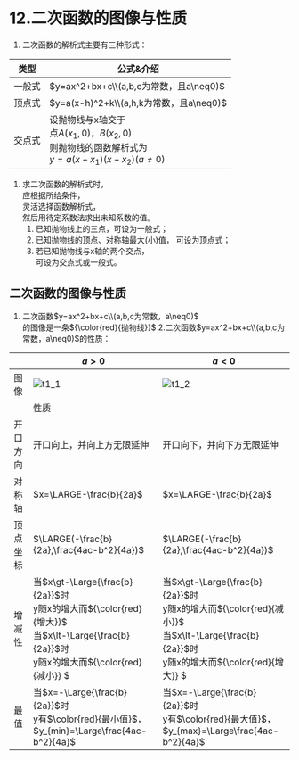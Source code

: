 # 12.二次函数的图像与性质

1.  二次函数的解析式主要有三种形式：

| 类型| 公式&介绍 |
|-|-|
| 一般式 | $y=ax^2+bx+c\\(a,b,c为常数，且a\neq0)$ |
| 顶点式 | $y=a(x-h)^2+k\\(a,h,k为常数，且a\neq0)$ |
| 交点式 | 设抛物线与x轴交于<br>点$A(x_1,0)$，$B(x_2,0)$<br>则抛物线的函数解析式为<br>$y=a(x-x_1)(x-x_2)(a\neq0)$ |

1. 求二次函数的解析式时，\
   应根据所给条件，\
   灵活选择函数解析式，\
   然后用待定系数法求出未知系数的值。
   1. 已知抛物线上的三点，可设为一般式；
   2. 已知抛物线的顶点、对称轴最大(小)值， 可设为顶点式；
   3. 若已知抛物线与x轴的两个交点，\
      可设为交点式或一般式。

## 二次函数的图像与性质
1. 二次函数$y=ax^2+bx+c\\(a,b,c为常数，a\neq0)$    
的图像是一条${\color{red}{抛物线}}$
2.二次函数$y=ax^2+bx+c\\(a,b,c为常数，a\neq0)$的性质：

| | $a\gt0$ | $a\lt0$ |
|- | - | - |
|图像 | ![t1\_1](pics/T1\_1.svg) |  ![t1\_2](pics/T1\_2.svg) |
|  | 性质 |  |
| 开口<br>方向 | 开口向上，并向上方无限延伸|开口向下，并向下方无限延伸|
| 对称轴 | $x=\LARGE-\frac{b}{2a}$ | $x=\LARGE-\frac{b}{2a}$ |
|顶点<br>坐标 |$\LARGE(-\frac{b}{2a},\frac{4ac-b^2}{4a})$ | $\LARGE(-\frac{b}{2a},\frac{4ac-b^2}{4a})$ |
| 增减性 | 当$x\gt-\Large{\frac{b}{2a}}$时<br>y随x的增大而${\color{red}{增大}}$<br>当$x\lt-\Large{\frac{b}{2a}}$时<br>y随x的增大而${\color{red}{减小}} $ | 当$x\gt-\Large{\frac{b}{2a}}$时<br>y随x的增大而${\color{red}{减小}}$<br>当$x\lt-\Large{\frac{b}{2a}}$时<br>y随x的增大而${\color{red}{增大}} $ |
|最值 | 当$x=-\Large{\frac{b}{2a}}$时<br>y有$\color{red}{最小值}$，<br>$y_{min}=\Large\frac{4ac-b^2}{4a}$ | 当$x=-\Large{\frac{b}{2a}}$时<br>y有$\color{red}{最大值}$，<br>$y_{max}=\Large\frac{4ac-b^2}{4a}$ |